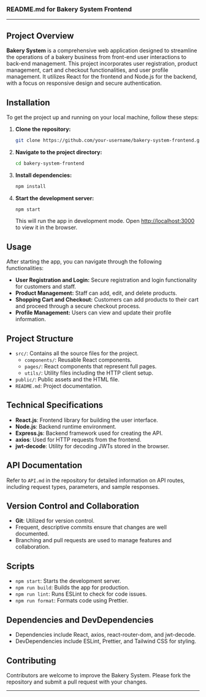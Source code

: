 ### README.md for Bakery System Frontend

---

## Project Overview

**Bakery System** is a comprehensive web application designed to streamline the operations of a bakery business from front-end user interactions to back-end management. This project incorporates user registration, product management, cart and checkout functionalities, and user profile management. It utilizes React for the frontend and Node.js for the backend, with a focus on responsive design and secure authentication.

## Installation

To get the project up and running on your local machine, follow these steps:

1. **Clone the repository:**

   ```bash
   git clone https://github.com/your-username/bakery-system-frontend.git
   ```

2. **Navigate to the project directory:**

   ```bash
   cd bakery-system-frontend
   ```

3. **Install dependencies:**

   ```bash
   npm install
   ```

4. **Start the development server:**

   ```bash
   npm start
   ```

   This will run the app in development mode. Open [http://localhost:3000](http://localhost:3000) to view it in the browser.

## Usage

After starting the app, you can navigate through the following functionalities:

- **User Registration and Login:** Secure registration and login functionality for customers and staff.
- **Product Management:** Staff can add, edit, and delete products.
- **Shopping Cart and Checkout:** Customers can add products to their cart and proceed through a secure checkout process.
- **Profile Management:** Users can view and update their profile information.

## Project Structure

- `src/`: Contains all the source files for the project.
  - `components/`: Reusable React components.
  - `pages/`: React components that represent full pages.
  - `utils/`: Utility files including the HTTP client setup.
- `public/`: Public assets and the HTML file.
- `README.md`: Project documentation.

## Technical Specifications

- **React.js**: Frontend library for building the user interface.
- **Node.js**: Backend runtime environment.
- **Express.js**: Backend framework used for creating the API.
- **axios**: Used for HTTP requests from the frontend.
- **jwt-decode**: Utility for decoding JWTs stored in the browser.

## API Documentation

Refer to `API.md` in the repository for detailed information on API routes, including request types, parameters, and sample responses.

## Version Control and Collaboration

- **Git**: Utilized for version control.
- Frequent, descriptive commits ensure that changes are well documented.
- Branching and pull requests are used to manage features and collaboration.

## Scripts

- `npm start`: Starts the development server.
- `npm run build`: Builds the app for production.
- `npm run lint`: Runs ESLint to check for code issues.
- `npm run format`: Formats code using Prettier.

## Dependencies and DevDependencies

- Dependencies include React, axios, react-router-dom, and jwt-decode.
- DevDependencies include ESLint, Prettier, and Tailwind CSS for styling.

## Contributing

Contributors are welcome to improve the Bakery System. Please fork the repository and submit a pull request with your changes.

---
